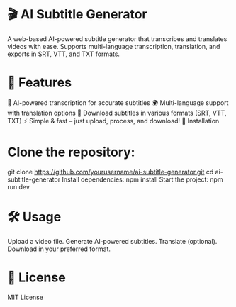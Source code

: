 # 🎬 AI Subtitle Generator
A web-based AI-powered subtitle generator that transcribes and translates videos with ease. Supports multi-language transcription, translation, and exports in SRT, VTT, and TXT formats.

# 🚀 Features
🎤 AI-powered transcription for accurate subtitles
🌍 Multi-language support with translation options
📂 Download subtitles in various formats (SRT, VTT, TXT)
⚡ Simple & fast – just upload, process, and download!
🔧 Installation
# Clone the repository:
git clone https://github.com/yourusername/ai-subtitle-generator.git
cd ai-subtitle-generator
Install dependencies:
npm install
Start the project:
npm run dev
# 🛠️ Usage
Upload a video file.
Generate AI-powered subtitles.
Translate (optional).
Download in your preferred format.
# 📜 License
MIT License
